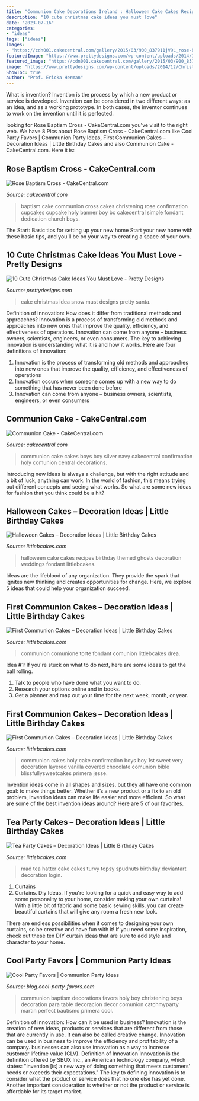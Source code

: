 ```yaml
---
title: "Communion Cake Decorations Ireland : Halloween Cake Cakes Recipes Birthday Themed Ghosts Decoration Weddings Fondant Littlebcakes"
description: "10 cute christmas cake ideas you must love"
date: "2023-07-16"
categories:
- "ideas"
tags: ["ideas"]
images:
- "https://cdn001.cakecentral.com/gallery/2015/03/900_837911jV9L_rose-baptism-cross.jpg"
featuredImage: "https://www.prettydesigns.com/wp-content/uploads/2014/12/Christmas-Cake-Idea-Snow.jpg"
featured_image: "https://cdn001.cakecentral.com/gallery/2015/03/900_837911jV9L_rose-baptism-cross.jpg"
image: "https://www.prettydesigns.com/wp-content/uploads/2014/12/Christmas-Cake-Idea-Snow.jpg"
ShowToc: true
author: "Prof. Ericka Herman"
---
```



What is invention?
Invention is the process by which a new product or service is developed. Invention can be considered in two different ways: as an idea, and as a working prototype. In both cases, the inventor continues to work on the invention until it is perfected.

	

		
looking for Rose Baptism Cross - CakeCentral.com you've visit to the right web. We have 8 Pics about Rose Baptism Cross - CakeCentral.com like Cool Party Favors | Communion Party Ideas, First Communion Cakes – Decoration Ideas | Little Birthday Cakes and also Communion Cake - CakeCentral.com. Here it is:
		
    
## Rose Baptism Cross - CakeCentral.com

<img loading=lazy src="https://cdn001.cakecentral.com/gallery/2015/03/900_837911jV9L_rose-baptism-cross.jpg" onerror="this.onerror=null;this.src='https://tse3.mm.bing.net/th?id=OIP.QWNxmgED4P4DnA6eDSvncgHaJ4&amp;pid=15.1';" alt="Rose Baptism Cross - CakeCentral.com">

_Source: cakecentral.com_

>baptism cake communion cross cakes christening rose confirmation cupcakes cupcake holy banner boy bc cakecentral simple fondant dedication church boys. 

	

The Start: Basic tips for setting up your new home
Start your new home with these basic tips, and you'll be on your way to creating a space of your own.

    
## 10 Cute Christmas Cake Ideas You Must Love - Pretty Designs

<img loading=lazy src="https://www.prettydesigns.com/wp-content/uploads/2014/12/Christmas-Cake-Idea-Snow.jpg" onerror="this.onerror=null;this.src='https://tse2.mm.bing.net/th?id=OIP.ZsgJ5QR32SSUsFvH2JuMpQHaJ3&amp;pid=15.1';" alt="10 Cute Christmas Cake Ideas You Must Love - Pretty Designs">

_Source: prettydesigns.com_

>cake christmas idea snow must designs pretty santa. 

	

Definition of innovation: How does it differ from traditional methods and approaches?
Innovation is a process of transforming old methods and approaches into new ones that improve the quality, efficiency, and effectiveness of operations. Innovation can come from anyone – business owners, scientists, engineers, or even consumers. The key to achieving innovation is understanding what it is and how it works. Here are four definitions of innovation: 
1. Innovation is the process of transforming old methods and approaches into new ones that improve the quality, efficiency, and effectiveness of operations 
2. Innovation occurs when someone comes up with a new way to do something that has never been done before 
3. Innovation can come from anyone – business owners, scientists, engineers, or even consumers 

    
## Communion Cake - CakeCentral.com

<img loading=lazy src="https://cdn001.cakecentral.com/gallery/2015/05/900_oeypW8u02l-communion-cake.jpg" onerror="this.onerror=null;this.src='https://tse4.mm.bing.net/th?id=OIP.TX0jzjM67MeD2rp-dxu1PAHaJ4&amp;pid=15.1';" alt="Communion Cake - CakeCentral.com">

_Source: cakecentral.com_

>communion cake cakes boys boy silver navy cakecentral confirmation holy comunion central decorations. 

	

Introducing new ideas is always a challenge, but with the right attitude and a bit of luck, anything can work. In the world of fashion, this means trying out different concepts and seeing what works. So what are some new ideas for fashion that you think could be a hit?

    
## Halloween Cakes – Decoration Ideas | Little Birthday Cakes

<img loading=lazy src="http://www.littlebcakes.com/wp-content/uploads/2013/08/Halloween-Cake-Recipes.jpg" onerror="this.onerror=null;this.src='https://tse2.mm.bing.net/th?id=OIP._i_10mBeyd7sNpJRULgj8wHaJe&amp;pid=15.1';" alt="Halloween Cakes – Decoration Ideas | Little Birthday Cakes">

_Source: littlebcakes.com_

>halloween cake cakes recipes birthday themed ghosts decoration weddings fondant littlebcakes. 

	

Ideas are the lifeblood of any organization. They provide the spark that ignites new thinking and creates opportunities for change. Here, we explore 5 ideas that could help your organization succeed.

    
## First Communion Cakes – Decoration Ideas | Little Birthday Cakes

<img loading=lazy src="https://www.littlebcakes.com/wp-content/uploads/2014/02/First-Communion-Cake-Ideas.jpg" onerror="this.onerror=null;this.src='https://tse2.mm.bing.net/th?id=OIP.1RPWOvpRM8PYYx0NG-ujNAHaLV&amp;pid=15.1';" alt="First Communion Cakes – Decoration Ideas | Little Birthday Cakes">

_Source: littlebcakes.com_

>communion comunione torte fondant comunion littlebcakes drea. 

	

Idea #1:
If you're stuck on what to do next, here are some ideas to get the ball rolling.
1. Talk to people who have done what you want to do.
2. Research your options online and in books.
3. Get a planner and map out your time for the next week, month, or year.

    
## First Communion Cakes – Decoration Ideas | Little Birthday Cakes

<img loading=lazy src="http://www.littlebcakes.com/wp-content/uploads/2014/02/First-Holy-Communion-Cakes-886x1024.jpg" onerror="this.onerror=null;this.src='https://tse2.mm.bing.net/th?id=OIP.9eEUtjL5XDkim36JdGbgMQHaIj&amp;pid=15.1';" alt="First Communion Cakes – Decoration Ideas | Little Birthday Cakes">

_Source: littlebcakes.com_

>communion cakes holy cake confirmation boys boy 1st sweet very decoration layered vanilla covered chocolate comunion bible blissfullysweetcakes primera jesse. 

	

Invention ideas come in all shapes and sizes, but they all have one common goal: to make things better. Whether it’s a new product or a fix to an old problem, invention ideas can make life easier and more efficient. So what are some of the best invention ideas around? Here are 5 of our favorites.

    
## Tea Party Cakes – Decoration Ideas | Little Birthday Cakes

<img loading=lazy src="http://www.littlebcakes.com/wp-content/uploads/2014/02/Tea-Party-Cakes-Pictures.jpg" onerror="this.onerror=null;this.src='https://tse3.mm.bing.net/th?id=OIP.lNgZ3V_hvsd7IXnXnn-VtAHaJ3&amp;pid=15.1';" alt="Tea Party Cakes – Decoration Ideas | Little Birthday Cakes">

_Source: littlebcakes.com_

>mad tea hatter cake cakes turvy topsy spudnuts birthday deviantart decoration login. 

	

1. Curtains
1. Curtains. Diy Ideas.
If you're looking for a quick and easy way to add some personality to your home, consider making your own curtains! With a little bit of fabric and some basic sewing skills, you can create beautiful curtains that will give any room a fresh new look.

There are endless possibilities when it comes to designing your own curtains, so be creative and have fun with it! If you need some inspiration, check out these ten DIY curtain ideas that are sure to add style and character to your home.

    
## Cool Party Favors | Communion Party Ideas

<img loading=lazy src="http://blog.cool-party-favors.com/wp-content/uploads/2014/02/Communion-Decorations-1024x720.jpg" onerror="this.onerror=null;this.src='https://tse4.mm.bing.net/th?id=OIP.HQUlL25DRKjhkL1GUIXzWgHaFN&amp;pid=15.1';" alt="Cool Party Favors | Communion Party Ideas">

_Source: blog.cool-party-favors.com_

>communion baptism decorations favors holy boy christening boys decoration para table decoracion decor comunion catchmyparty martin perfect bautismo primera cool. 

	

Definition of innovation: How can it be used in business?
Innovation is the creation of new ideas, products or services that are different from those that are currently in use. It can also be called creative change. Innovation can be used in business to improve the efficiency and profitability of a company. businesses can also use innovation as a way to increase customer lifetime value (CLV). Definition of Innovation
Innovation is the definition offered by SBUX Inc., an American technology company, which states: "invention [is] a new way of doing something that meets customers' needs or exceeds their expectations." The key to defining innovation is to consider what the product or service does that no one else has yet done. Another important consideration is whether or not the product or service is affordable for its target market.

